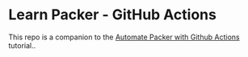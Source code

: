 # Learn Packer - GitHub Actions

This repo is a companion to the [Automate Packer with Github Actions](https://developer.hashicorp.com/packer/tutorials/cloud-production/github-actions) tutorial..
